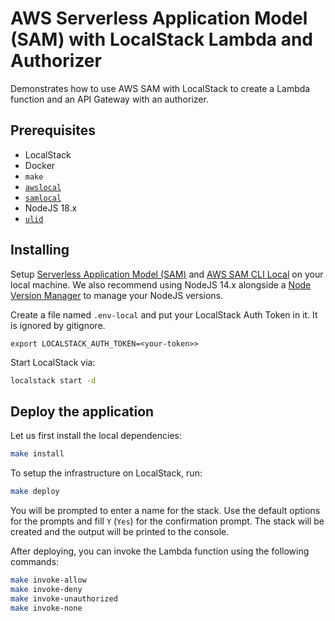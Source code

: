 # AWS Serverless Application Model (SAM) with LocalStack Lambda and Authorizer
Demonstrates how to use AWS SAM with LocalStack to create a Lambda function and an API Gateway with an authorizer.

## Prerequisites

* LocalStack
* Docker
* `make`
* [`awslocal`](https://github.com/localstack/awscli-local)
* [`samlocal`](https://github.com/localstack/aws-sam-cli-local)
* NodeJS 18.x
* [`ulid`](https://www.npmjs.com/package/ulid)

## Installing

Setup [Serverless Application Model (SAM)](https://docs.aws.amazon.com/serverless-application-model/latest/developerguide/serverless-sam-cli-install.html) and [AWS SAM CLI Local](https://github.com/localstack/aws-sam-cli-local) on your local machine. We also recommend using NodeJS 14.x alongside a [Node Version Manager](https://github.com/nvm-sh/nvm) to manage your NodeJS versions.

Create a file named `.env-local` and put your LocalStack Auth Token in it. It is ignored by gitignore.
```shell
export LOCALSTACK_AUTH_TOKEN=<your-token>>
```

Start LocalStack via:

```sh 
localstack start -d
```

## Deploy the application

Let us first install the local dependencies:

```sh
make install
```

To setup the infrastructure on LocalStack, run:

```sh
make deploy
```

You will be prompted to enter a name for the stack. Use the default options for the prompts and fill `Y` (`Yes`) for the confirmation prompt. The stack will be created and the output will be printed to the console.


After deploying, you can invoke the Lambda function using the following commands:
```sh
make invoke-allow
make invoke-deny
make invoke-unauthorized
make invoke-none
```
